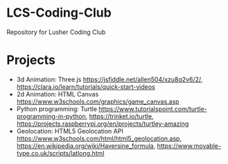# LCS-Coding-Club
Repository for Lusher Coding Club

# Projects 
* 3d Animation: Three.js https://jsfiddle.net/allen504/xzu8q2v6/2/, https://clara.io/learn/tutorials/quick-start-videos
* 2d Animation: HTML Canvas https://www.w3schools.com/graphics/game_canvas.asp
* Python programming: Turtle https://www.tutorialspoint.com/turtle-programming-in-python, https://trinket.io/turtle, https://projects.raspberrypi.org/en/projects/turtley-amazing
* Geolocation: HTML5 Geolocation API https://www.w3schools.com/html/html5_geolocation.asp, https://en.wikipedia.org/wiki/Haversine_formula, https://www.movable-type.co.uk/scripts/latlong.html
